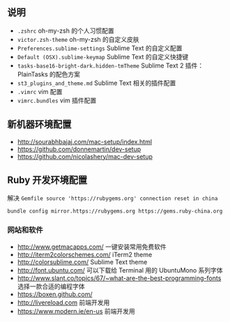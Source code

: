 ## 说明

* ```.zshrc``` oh-my-zsh 的个人习惯配置
* ```victor.zsh-theme``` oh-my-zsh 的自定义皮肤
* ```Preferences.sublime-settings``` Sublime Text 的自定义配置
* ```Default (OSX).sublime-keymap``` Sublime Text 的自定义快捷键
* ```tasks-base16-bright-dark.hidden-tmTheme``` Sublime Text 2 插件：PlainTasks 的配色方案
* ```st3_plugins_and_theme.md``` Sublime Text 相关的插件配置
* ```.vimrc``` vim 配置
* ```vimrc.bundles``` vim 插件配置

## 新机器环境配置

* http://sourabhbajaj.com/mac-setup/index.html
* https://github.com/donnemartin/dev-setup
* https://github.com/nicolashery/mac-dev-setup

## Ruby 开发环境配置

解决 `Gemfile source 'https://rubygems.org' connection reset in china`

`bundle config mirror.https://rubygems.org https://gems.ruby-china.org`

### 网站和软件

* http://www.getmacapps.com/ 一键安装常用免费软件
* http://iterm2colorschemes.com/ iTerm2 theme
* http://colorsublime.com/ Sublime Text theme
* http://font.ubuntu.com/ 可以下载给 Terminal 用的 UbuntuMono 系列字体
* http://www.slant.co/topics/67/~what-are-the-best-programming-fonts 选择一款合适的编程字体
* https://boxen.github.com/
* http://livereload.com 前端开发用
* https://www.modern.ie/en-us 前端开发用
